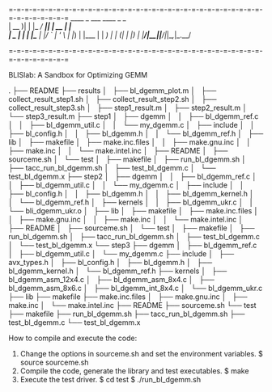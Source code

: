 
=-=-=-=-=-=-=-=-=-=-=-=-=-=-=-=-=-=-=-=-=-=-=-=-=-=-=-=-=-=-=-=-=-=-=-=-=-=-=-=
                ____  _     ___ ____  _       _     
               | __ )| |   |_ _/ ___|| | __ _| |__  
               |  _ \| |    | |\___ \| |/ _` | '_ \ 
               | |_) | |___ | | ___) | | (_| | |_) |
               |____/|_____|___|____/|_|\__,_|_.__/ 

=-=-=-=-=-=-=-=-=-=-=-=-=-=-=-=-=-=-=-=-=-=-=-=-=-=-=-=-=-=-=-=-=-=-=-=-=-=-=-=

BLISlab: A Sandbox for Optimizing GEMM

.
├── README
├── results
│   ├── bl_dgemm_plot.m
│   ├── collect_result_step1.sh
│   ├── collect_result_step2.sh
│   ├── collect_result_step3.sh
│   ├── step1_result.m
│   ├── step2_result.m
│   └── step3_result.m
├── step1
│   ├── dgemm
│   │   ├── bl_dgemm_ref.c
│   │   ├── bl_dgemm_util.c
│   │   └── my_dgemm.c
│   ├── include
│   │   ├── bl_config.h
│   │   ├── bl_dgemm.h
│   │   └── bl_dgemm_ref.h
│   ├── lib
│   ├── makefile
│   ├── make.inc.files
│   │   ├── make.gnu.inc
│   │   ├── make.inc
│   │   └── make.intel.inc
│   ├── README
│   ├── sourceme.sh
│   └── test
│       ├── makefile
│       ├── run_bl_dgemm.sh
│       ├── tacc_run_bl_dgemm.sh
│       ├── test_bl_dgemm.c
│       └── test_bl_dgemm.x
├── step2
│   ├── dgemm
│   │   ├── bl_dgemm_ref.c
│   │   ├── bl_dgemm_util.c
│   │   └── my_dgemm.c
│   ├── include
│   │   ├── bl_config.h
│   │   ├── bl_dgemm.h
│   │   ├── bl_dgemm_kernel.h
│   │   └── bl_dgemm_ref.h
│   ├── kernels
│   │   ├── bl_dgemm_ukr.c
│   │   └── bli_dgemm_ukr.o
│   ├── lib
│   ├── makefile
│   ├── make.inc.files
│   │   ├── make.gnu.inc
│   │   ├── make.inc
│   │   └── make.intel.inc
│   ├── README
│   ├── sourceme.sh
│   └── test
│       ├── makefile
│       ├── run_bl_dgemm.sh
│       ├── tacc_run_bl_dgemm.sh
│       ├── test_bl_dgemm.c
│       └── test_bl_dgemm.x
└── step3
    ├── dgemm
    │   ├── bl_dgemm_ref.c
    │   ├── bl_dgemm_util.c
    │   └── my_dgemm.c
    ├── include
    │   ├── avx_types.h
    │   ├── bl_config.h
    │   ├── bl_dgemm.h
    │   ├── bl_dgemm_kernel.h
    │   └── bl_dgemm_ref.h
    ├── kernels
    │   ├── bl_dgemm_asm_12x4.c
    │   ├── bl_dgemm_asm_8x4.c
    │   ├── bl_dgemm_asm_8x6.c
    │   ├── bl_dgemm_int_8x4.c
    │   └── bl_dgemm_ukr.c
    ├── lib
    ├── makefile
    ├── make.inc.files
    │   ├── make.gnu.inc
    │   ├── make.inc
    │   └── make.intel.inc
    ├── README
    ├── sourceme.sh
    └── test
        ├── makefile
        ├── run_bl_dgemm.sh
        ├── tacc_run_bl_dgemm.sh
        ├── test_bl_dgemm.c
        └── test_bl_dgemm.x

How to compile and execute the code:
1. Change the options in sourceme.sh and set the environment variables.
$ source sourceme.sh
2. Compile the code, generate the library and test executables.
$ make
3. Execute the test driver.
$ cd test
$ ./run_bl_dgemm.sh

